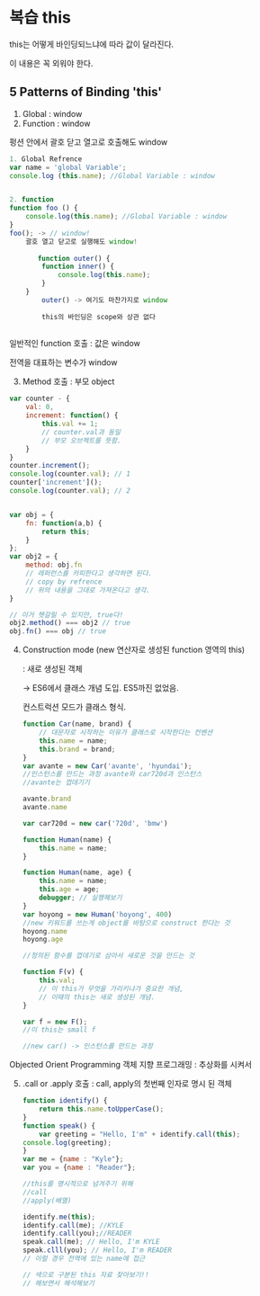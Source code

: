 # 복습 this

this는 어떻게 바인딩되느냐에 따라 값이 달라진다.

이 내용은 꼭 외워야 한다.

## 5 Patterns of Binding 'this'

1. Global : window
2. Function : window

펑션 안에서 괄호 닫고 열고로 호출해도 window

```javascript
1. Global Refrence
var name = 'global Variable';
console.log (this.name); //Global Variable : window


2. function
function foo () {
    console.log(this.name); //Global Variable : window
}
foo(); -> // window!
    괄호 열고 닫고로 실행해도 window!
        
       function outer() {
        function inner() {
            console.log(this.name);
        }
    }
        outer() -> 여기도 마찬가지로 window
        
        this의 바인딩은 scope와 상관 없다
        
```



일반적인 function 호출 :  값은  window

전역을 대표하는 변수가 window

3. Method 호출 : 부모 object

```javascript
var counter - {
    val: 0,
    increment: function() {
        this.val += 1; 
        // counter.val과 동일
        // 부모 오브젝트를 뜻함.
    }
}
counter.increment();
console.log(counter.val); // 1
counter['increment']();
console.log(counter.val); // 2


var obj = {
    fn: function(a,b) {
        return this;
    }
};
var obj2 = {
    method: obj.fn
    // 레퍼런스를 카피한다고 생각하면 된다.
    // copy by refrence
    // 위의 내용을 그대로 가져온다고 생각.
}

// 이거 헷갈릴 수 있지만, true다! 
obj2.method() === obj2 // true
obj.fn() === obj // true

```



4. Construction mode (new 연산자로 생성된 function 영역의 this) 

   : 새로 생성된 객체

   -> ES6에서 클래스 개념 도입. ES5까진 없었음. 

   컨스트럭션 모드가 클래스 형식.

   ```javascript
   function Car(name, brand) { 
       // 대문자로 시작하는 이유가 클래스로 시작한다는 컨벤션
       this.name = name;
       this.brand = brand;
   }
   var avante = new Car('avante', 'hyundai');
   //인스턴스를 만드는 과정 avante와 car720d과 인스턴스
   //avante는 껍데기기
   
   avante.brand
   avante.name
   
   var car720d = new car('720d', 'bmw')
   
   function Human(name) {
       this.name = name;
   }
   
   function Human(name, age) {
       this.name = name;
       this.age = age;
       debugger; // 실행해보기
   }
   var hoyong = new Human('hoyong', 400)
   //new 키워드를 쓰는게 object를 바탕으로 construct 한다는 것
   hoyong.name
   hoyong.age
   
   //정의된 함수를 껍데기로 삼아서 새로운 것을 만드는 것
   
   function F(v) {
       this.val; 
       // 이 this가 무엇을 가리키냐가 중요한 개념, 
       // 이때의 this는 새로 생성된 개념.
   }
   
   var f = new F();
   //이 this는 small f
   
   //new car() -> 인스턴스를 만드는 과정
   ```

   

Objected Orient Programming 객체 지향 프로그래밍 : 추상화를 시켜서 



5. .call or .apply 호출 : call, apply의 첫번째 인자로 명시 된 객체

   ```javascript
   function identify() {
       return this.name.toUpperCase();
   }
   function speak() {
       var greeting = "Hello, I'm" + identify.call(this);
   console.log(greeting);   
   }
   var me = {name : "Kyle"};
   var you = {name : "Reader"};
   
   //this를 명시적으로 넘겨주기 위해
   //call
   //apply(배열)
   
   identify.me(this);
   identify.call(me); //KYLE
   identify.call(you);//READER
   speak.call(me); // Hello, I'm KYLE
   speak.clll(you); // Hello, I'm READER
   // 이럴 경우 전역에 있는 name에 접근
   
   // 색으로 구분된 this 자료 찾아보기!!
   // 해보면서 해석해보기
   
   ```

   